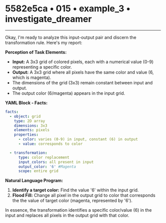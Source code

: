 # 5582e5ca • 015 • example_3 • investigate_dreamer

---
Okay, I'm ready to analyze this input-output pair and discern the transformation rule. Here's my report:

**Perception of Task Elements:**

*   **Input:** A 3x3 grid of colored pixels, each with a numerical value (0-9) representing a specific color.
*   **Output:** A 3x3 grid where all pixels have the same color and value (6, which is magenta).
*   The dimensions of the grid (3x3) remain constant between input and output.
*    The output color (6/magenta) appears in the input grid.

**YAML Block - Facts:**



```yaml
facts:
  - object: grid
    type: 2D array
    dimensions: 3x3
    elements: pixels
    properties:
      - color: varies (0-9) in input, constant (6) in output
      - value: corresponds to color

  - transformation:
      type: color replacement
      input_colors: all present in input
      output_color: '6' #Magenta
      scope: entire grid
```



**Natural Language Program:**

1.  **Identify a target color:** Find the value '6' within the input grid.
2.  **Flood Fill:** Change all pixel in the output grid to color that corresponds the the value of target color (magenta, represented by '6').

In essence, the transformation identifies a specific color/value (6) in the input and replaces all pixels in the output grid with that color.

